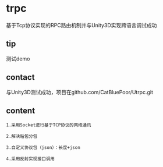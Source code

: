 # trpc
基于Tcp协议实现的RPC路由机制并与Unity3D实现跨语言调试成功
## tip
测试demo
## contact
与Unity3D测试成功，项目在github.com/CatBluePoor/Utrpc.git
## content
```
1.采用Socket进行基于TCP协议的网络通讯
```
```
2.解决粘包分包
```
```
3.自定义协议包（json）：长度+json
```
```
4.采用反射实现接口调用
```
